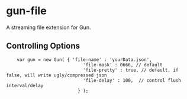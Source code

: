 # gun-file

A streaming file extension for Gun.

## Controlling Options

```
	var gun = new Gun( { 'file-name' : 'yourData.json',
                             'file-mask' : 0666, // default
                             'file-pretty' : true, // default, if false, will write ugly/compressed json
                             'file-delay' : 100,  // control flush interval/delay
                           } );

```



